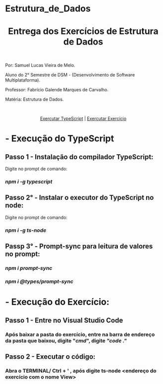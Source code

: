 # Estrutura_de_Dados
<h1 align ="center">Entrega dos Exercícios de Estrutura de Dados</h1>
<br>
<p>Por: Samuel Lucas Vieira de Melo.</p>
<p>Aluno do 2° Semestre de DSM - (Desenvolvimento de Software Multiplataforma).</p>
<p>Professor: Fabrício Galende Marques de Carvalho.</p>
<p>Matéria: Estrutura de Dados.</p>
<br>
<p align="center">
  <a href="#typescript">Exercutar TypeScript</a> |
  <a href="#exercicio">Exercutar Exercício</a>
</p>

<span id="typescript"> </span>

# - Execução do TypeScript

## Passo 1 - Instalação do compilador TypeScript:
<p>Digite no prompt de comando:</p>

### *npm i -g typescript*
## Passo 2° - Instalar o executor do TypeScript no node:
<p>Digite no prompt de comando:</p>

### *npm i -g ts-node*
## Passp 3° - Prompt-sync para leitura de valores no prompt:
### *npm i prompt-sync*
### *npm i @types/prompt-sync*

<span id="exercicio"> </span>

# - Execução do Exercício:
## Passo 1 - Entre no Visual Studio Code
### Após baixar a pasta do exercício, entre na barra de endereço da pasta que baixou, digite **"*cmd*"**, digite *"code ."*

## Passo 2 - Executar o código:
### Abra o TERMINAL/ Ctrl + ' , após digite ts-node <endereço do exercício com o nome View>